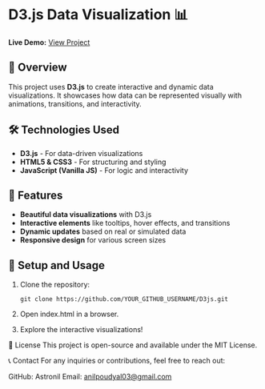 # D3.js Data Visualization 📊

**Live Demo:** [View Project](https://Astronil/github.io/D3js)

## 📌 Overview

This project uses **D3.js** to create interactive and dynamic data visualizations. It showcases how data can be represented visually with animations, transitions, and interactivity.

## 🛠️ Technologies Used

- **D3.js** - For data-driven visualizations
- **HTML5 & CSS3** - For structuring and styling
- **JavaScript (Vanilla JS)** - For logic and interactivity

## 🎨 Features

- **Beautiful data visualizations** with D3.js
- **Interactive elements** like tooltips, hover effects, and transitions
- **Dynamic updates** based on real or simulated data
- **Responsive design** for various screen sizes

## 🚀 Setup and Usage

1. Clone the repository:

   ```
   git clone https://github.com/YOUR_GITHUB_USERNAME/D3js.git
   ```

2. Open index.html in a browser.

3. Explore the interactive visualizations!

📜 License
This project is open-source and available under the MIT License.

📞 Contact
For any inquiries or contributions, feel free to reach out:

GitHub: Astronil
Email: anilpoudyal03@gmail.com
